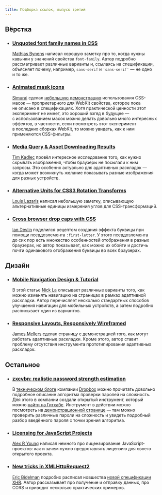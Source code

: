 ```yaml
---
title: Подборка ссылок, выпуск третий
---
```


## Вёрстка

- ### [Unquoted font family names in CSS](http://mathiasbynens.be/notes/unquoted-font-family)

    [Mathias Bynens](https://twitter.com/mathias) написал хорошую заметку про то, когда нужны кавычки у значений свойства `font-family`. Автор подробно рассматривает различные варианты и, ссылаясь на спецификации, объясняет почему, например, `sans-serif` и `'sans-serif'` — не одно и то же.

- ### [Animated mask icons](http://simurai.com/post/20732728563/animated-mask-icons)

    [Simurai](https://twitter.com/simurai) сделал [небольшую демонстрацию](http://lab.simurai.com/icons/) использования CSS-масок — проприетарного для WebKit свойства, которое пока не описано в спецификациях. Хотя практической ценности этот эксперимент не имеет, это хороший взгяд в будущее — с использованием масок можно делать довольно много интересных эффектов, в частности, если посмотреть этот эксперимент в последних сборках WebKit, то можно увидеть, как к ним применяются CSS-фильтры.

- ### [Media Query & Asset Downloading Results](http://timkadlec.com/2012/04/media-query-asset-downloading-results/)

    [Tim Kadlec](https://twitter.com/tkadlec) провёл интересное исследование того, как нужно скрывать изображения, чтобы браузеры не посылали к ним запросы. Это особенно актуально для адаптивных раскладок — когда может возникнуть желание показывать разные изображения для разных устройств.

- ### [Alternative Units for CSS3 Rotation Transforms](http://www.impressivewebs.com/alternative-units-css3-rotate-transforms/)

    [Louis Lazaris](https://twitter.com/ImpressiveWebs) написал небольшую заметку, описывающую альтернативные единицы измерения углов для CSS-трансформаций.

- ### [Cross browser drop caps with CSS](http://www.iandevlin.com/blog/2012/04/css/cross-browser-drop-caps-with-css)

    [Ian Devlin](https://twitter.com/iandevlin) поделился рецептом создания эффекта буквицы при помощи псевдоэлемента `:first-letter`. У этого псевдоэлемента до сих пор есть множество особенностей отображения в разных браузерах, но автор показывает, как можно их обойти и достичь почти одинакового отображения буквицы во всех браузерах.

## Дизайн

- ### [Mobile Navigation Design & Tutorial](http://webdesignerwall.com/tutorials/mobile-navigation-design-tutorial)

    В этой статье [Nick La](https://twitter.com/nickla) описывает различные варианты того, как можно изменять навигацию на страницах в рамках адаптивной раскладки. Автор перечисляет несколько стандартных способов улучшения навигации для мобильных устройств, а затем подробно расписывает один из вариантов.

- ### [Responsive Layouts, Responsively Wireframed](http://www.thismanslife.co.uk/projects/lab/responsivewireframes/)

    [James Mellers](https://twitter.com/thismanslife) сделал страницу с демонстрацией того, как могут работать адаптивные раскладки. Кроме этого, автор ставит проблему отсутствия инструмента прототипирования адаптивных раскладок.

## Остальное

- ### [zxcvbn: realistic password strength estimation](http://tech.dropbox.com/?p=165)

    В [техническом блоге](http://tech.dropbox.com/) компании [Dropbox](https://twitter.com/Dropbox) можно прочитать довольно подробное описание алгоритма проверки паролей на сложность. Для этого в компании создали открытый инструмент, который можно [найти на Гитхабе](https://github.com/lowe/zxcvbn). Инструмент в действии можно посмотреть на [демонстрационной странице](http://dl.dropbox.com/u/209/zxcvbn/test/index.html) — там можно проверить различные пароли на сложность и увидеть подробный разбор введённого пароля с точки зрения алгоритма.

- ### [Licensing for JavaScript Projects](http://dailyjs.com/2012/04/09/licenses/)

    [Alex R Young](https://twitter.com/alex_young) написал немного про лицензирование JavaScript-проектов: как и зачем нужно предоставлять лицензию для своего открытого проекта.

- ### [New tricks in XMLHttpRequest2](http://www.html5rocks.com/en/tutorials/file/xhr2/)

    [Eric Bidelman](https://twitter.com/ebidel) подробно расписал новшества [новой спецификации XHR](http://dev.w3.org/2006/webapi/XMLHttpRequest-2/). Автор рассказывает про получение и отправку данных, про CORS и приводит несколько практических примеров.